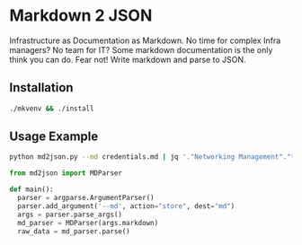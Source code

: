 # Markdown 2 JSON

Infrastructure as Documentation as Markdown. No time for complex Infra managers? No team for IT? 
Some markdown documentation is the only think you can do. Fear not! Write markdown and parse to JSON.

## Installation
```bash
./mkvenv && ./install
```

## Usage Example
```bash
python md2json.py --md credentials.md | jq '."Networking Management"."tables"."Machines"'
```

```python
from md2json import MDParser

def main():
  parser = argparse.ArgumentParser()
  parser.add_argument('--md', action="store", dest="md")
  args = parser.parse_args()
  md_parser = MDParser(args.markdown)
  raw_data = md_parser.parse()
```
